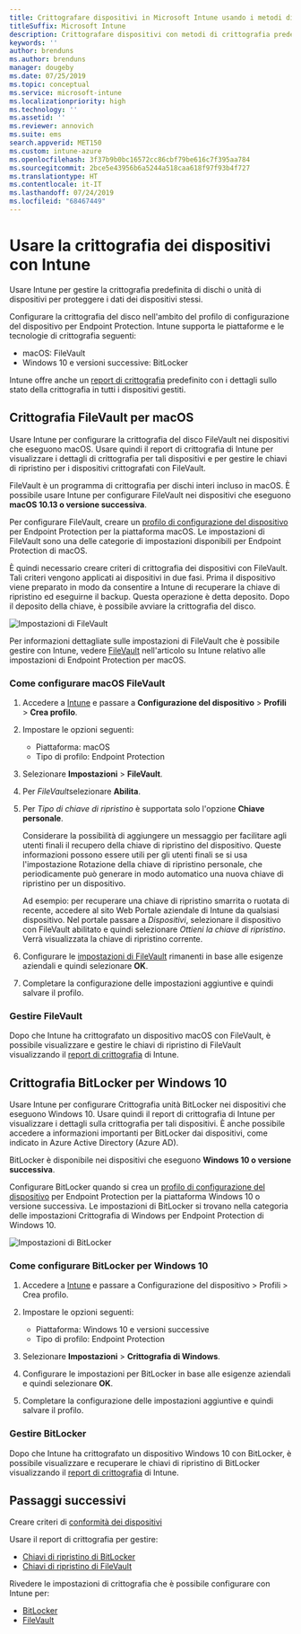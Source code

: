 ```yaml
---
title: Crittografare dispositivi in Microsoft Intune usando i metodi di crittografia supportati dalle piattaforme
titleSuffix: Microsoft Intune
description: Crittografare dispositivi con metodi di crittografia predefiniti, ad esempio BitLocker o FileVault, e gestire le chiavi di ripristino per tali dispositivi crittografati all'interno del portale di Intune.
keywords: ''
author: brenduns
ms.author: brenduns
manager: dougeby
ms.date: 07/25/2019
ms.topic: conceptual
ms.service: microsoft-intune
ms.localizationpriority: high
ms.technology: ''
ms.assetid: ''
ms.reviewer: annovich
ms.suite: ems
search.appverid: MET150
ms.custom: intune-azure
ms.openlocfilehash: 3f37b9b0bc16572cc86cbf79be616c7f395aa784
ms.sourcegitcommit: 2bce5e43956b6a5244a518caa618f97f93b4f727
ms.translationtype: HT
ms.contentlocale: it-IT
ms.lasthandoff: 07/24/2019
ms.locfileid: "68467449"
---
```

# <a name="use-device-encryption-with-intune"></a>Usare la crittografia dei dispositivi con Intune  

Usare Intune per gestire la crittografia predefinita di dischi o unità di dispositivi per proteggere i dati dei dispositivi stessi.  

Configurare la crittografia del disco nell'ambito del profilo di configurazione del dispositivo per Endpoint Protection. Intune supporta le piattaforme e le tecnologie di crittografia seguenti:  
- macOS: FileVault   
- Windows 10 e versioni successive: BitLocker  

Intune offre anche un [report di crittografia](encryption-monitor.md) predefinito con i dettagli sullo stato della crittografia in tutti i dispositivi gestiti.  

## <a name="filevault-encryption-for-macos"></a>Crittografia FileVault per macOS  

Usare Intune per configurare la crittografia del disco FileVault nei dispositivi che eseguono macOS. Usare quindi il report di crittografia di Intune per visualizzare i dettagli di crittografia per tali dispositivi e per gestire le chiavi di ripristino per i dispositivi crittografati con FileVault.  

FileVault è un programma di crittografia per dischi interi incluso in macOS. È possibile usare Intune per configurare FileVault nei dispositivi che eseguono **macOS 10.13 o versione successiva**.  

Per configurare FileVault, creare un [profilo di configurazione del dispositivo](device-profile-create.md) per Endpoint Protection per la piattaforma macOS. Le impostazioni di FileVault sono una delle categorie di impostazioni disponibili per Endpoint Protection di macOS.  

È quindi necessario creare criteri di crittografia dei dispositivi con FileVault. Tali criteri vengono applicati ai dispositivi in due fasi. Prima il dispositivo viene preparato in modo da consentire a Intune di recuperare la chiave di ripristino ed eseguirne il backup. Questa operazione è detta deposito. Dopo il deposito della chiave, è possibile avviare la crittografia del disco.

![Impostazioni di FileVault](./media/encrypt-devices/filevault-settings.png)

Per informazioni dettagliate sulle impostazioni di FileVault che è possibile gestire con Intune, vedere [FileVault](endpoint-protection-macos.md#filevault) nell'articolo su Intune relativo alle impostazioni di Endpoint Protection per macOS.  

### <a name="how-to-configure-macos-filevault"></a>Come configurare macOS FileVault 

1. Accedere a [Intune](https://go.microsoft.com/fwlink/?linkid=2090973) e passare a **Configurazione del dispositivo** > **Profili** > **Crea profilo**.  

2. Impostare le opzioni seguenti:  

   - Piattaforma: macOS  
   - Tipo di profilo: Endpoint Protection  

3. Selezionare **Impostazioni** > **FileVault**.  

4. Per *FileVault*selezionare **Abilita**.  

5. Per *Tipo di chiave di ripristino* è supportata solo l'opzione **Chiave personale**.  

   Considerare la possibilità di aggiungere un messaggio per facilitare agli utenti finali il recupero della chiave di ripristino del dispositivo. Queste informazioni possono essere utili per gli utenti finali se si usa l'impostazione Rotazione della chiave di ripristino personale, che periodicamente può generare in modo automatico una nuova chiave di ripristino per un dispositivo.  

   Ad esempio: per recuperare una chiave di ripristino smarrita o ruotata di recente, accedere al sito Web Portale aziendale di Intune da qualsiasi dispositivo. Nel portale passare a *Dispositivi*, selezionare il dispositivo con FileVault abilitato e quindi selezionare *Ottieni la chiave di ripristino*. Verrà visualizzata la chiave di ripristino corrente.  

6. Configurare le [impostazioni di FileVault](endpoint-protection-macos.md#filevault) rimanenti in base alle esigenze aziendali e quindi selezionare **OK**.  

7. Completare la configurazione delle impostazioni aggiuntive e quindi salvare il profilo.  

### <a name="manage-filevault"></a>Gestire FileVault  

Dopo che Intune ha crittografato un dispositivo macOS con FileVault, è possibile visualizzare e gestire le chiavi di ripristino di FileVault visualizzando il [report di crittografia](encryption-monitor.md) di Intune.  

## <a name="bitlocker-encryption-for-windows-10"></a>Crittografia BitLocker per Windows 10  

Usare Intune per configurare Crittografia unità BitLocker nei dispositivi che eseguono Windows 10. Usare quindi il report di crittografia di Intune per visualizzare i dettagli sulla crittografia per tali dispositivi. È anche possibile accedere a informazioni importanti per BitLocker dai dispositivi, come indicato in Azure Active Directory (Azure AD).  

BitLocker è disponibile nei dispositivi che eseguono **Windows 10 o versione successiva**.  

Configurare BitLocker quando si crea un [profilo di configurazione del dispositivo](device-profile-create.md) per Endpoint Protection per la piattaforma Windows 10 o versione successiva. Le impostazioni di BitLocker si trovano nella categoria delle impostazioni Crittografia di Windows per Endpoint Protection di Windows 10.    

![Impostazioni di BitLocker](./media/encrypt-devices/bitlocker-settings.png) 

### <a name="how-to-configure-windows-10-bitlocker"></a>Come configurare BitLocker per Windows 10  

1. Accedere a [Intune](https://go.microsoft.com/fwlink/?linkid=2090973) e passare a Configurazione del dispositivo > Profili > Crea profilo.  

2. Impostare le opzioni seguenti:  
   - Piattaforma: Windows 10 e versioni successive  
   - Tipo di profilo: Endpoint Protection  

3. Selezionare **Impostazioni** > **Crittografia di Windows**.

4. Configurare le impostazioni per BitLocker in base alle esigenze aziendali e quindi selezionare **OK**.  

5. Completare la configurazione delle impostazioni aggiuntive e quindi salvare il profilo.  

### <a name="manage-bitlocker"></a>Gestire BitLocker  

Dopo che Intune ha crittografato un dispositivo Windows 10 con BitLocker, è possibile visualizzare e recuperare le chiavi di ripristino di BitLocker visualizzando il [report di crittografia](encryption-monitor.md) di Intune.  

## <a name="next-steps"></a>Passaggi successivi  

Creare criteri di [conformità dei dispositivi](compliance-policy-create-windows.md)  

Usare il report di crittografia per gestire:  
- [Chiavi di ripristino di BitLocker](encryption-monitor.md#bitlocker-recovery-keys)
- [Chiavi di ripristino di FileVault](encryption-monitor.md#filevault-recovery-keys)

Rivedere le impostazioni di crittografia che è possibile configurare con Intune per:  
- [BitLocker](endpoint-protection-windows-10.md#windows-encryption)  
- [FileVault](endpoint-protection-macos.md#filevault)  
 
 
